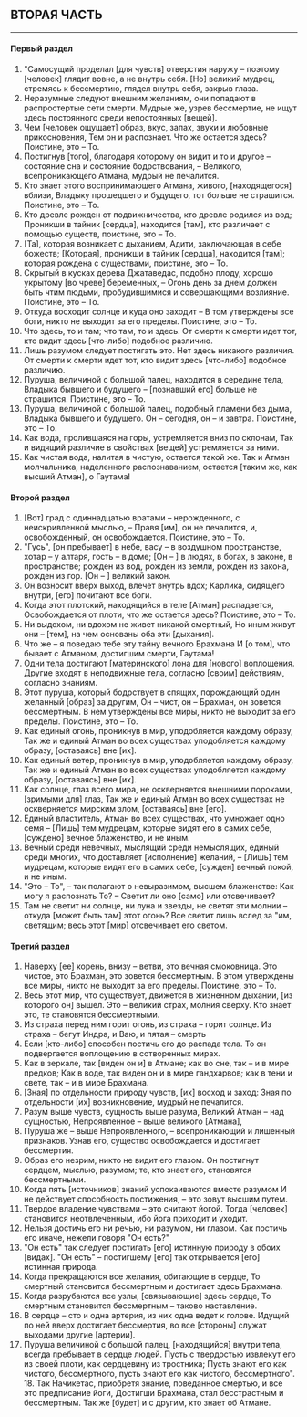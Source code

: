 ## ВТОРАЯ ЧАСТЬ 

---
#### Первый раздел
1. "Самосущий проделал [для чувств] отверстия наружу – поэтому [человек] глядит вовне, а не внутрь себя.
[Но] великий мудрец, стремясь к бессмертию, глядел внутрь себя, закрыв глаза.
2. Неразумные следуют внешним желаниям, они попадают в распростертые сети смерти.
Мудрые же, узрев бессмертие, не ищут здесь постоянного среди непостоянных [вещей].
3. Чем [человек ощущает] образ, вкус, запах, звуки и любовные прикосновения,
Тем он и распознает. Что же остается здесь? Поистине, это – То.
4. Постигнув [того], благодаря которому он видит и то и другое – состояние сна и состояние бодрствования, –
Великого, всепроникающего Атмана, мудрый не печалится.
5. Кто знает этого воспринимающего Атмана, живого, [находящегося] вблизи,
Владыку прошедшего и будущего, тот больше не страшится. Поистине, это – То.
6. Кто древле рожден от подвижничества, кто древле родился из вод;
Проникши в тайник [сердца], находится [там], кто различает с помощью существ, поистине, это – То.
7. [Та], которая возникает с дыханием, Адити, заключающая в себе божеств;
[Которая], проникши в тайник [сердца], находится [там]; которая рождена с существами, поистине, это – То.
8. Скрытый в кусках дерева Джатаведас, подобно плоду, хорошо укрытому [во чреве] беременных, –
Огонь день за днем должен быть чтим людьми, пробудившимися и совершающими возлияние. Поистине, это – То.
9. Откуда восходит солнце и куда оно заходит –
В том утверждены все боги, никто не выходит за его пределы. Поистине, это – То.
10. Что здесь, то и там; что там, то и здесь.
От смерти к смерти идет тот, кто видит здесь [что-либо] подобное различию.
11. Лишь разумом следует постигать это. Нет здесь никакого различия.
От смерти к смерти идет тот, кто видит здесь [что-либо] подобное различию.
12. Пуруша, величиной с большой палец, находится в середине тела,
Владыка бывшего и будущего – [познавший его] больше не страшится. Поистине, это – То.
13. Пуруша, величиной с большой палец, подобный пламени без дыма, 
Владыка бывшего и будущего. Он – сегодня, он – и завтра. Поистине, это – То.
14. Как вода, пролившаяся на горы, устремляется вниз по склонам,
Так и видящий различие в свойствах [вещей] устремляется за ними.
15. Как чистая вода, налитая в чистую, остается такой же. Так и Атман молчальника, наделенного распознаванием, остается [таким же, как высший Атман], о Гаутама!

#### Второй раздел
1. [Вот] град с одиннадцатью вратами – нерожденного, с неискривленной мыслью, – Правя [им], он не печалится, и, освобожденный, он освобождается. Поистине, это – То.
2. "Гусь", [он пребывает] в небе, васу – в воздушном пространстве, хотар – у алтаря, гость – в доме;
[Он – ] в людях, в богах, в законе, в пространстве; рожден из вод, рожден из земли, рожден из закона, рожден из гор. [Он – ] великий закон.
3. Он возносит вверх выход, влечет внутрь вдох; Карлика, сидящего внутри, [его] почитают все боги.
4. Когда этот плотский, находящийся в теле [Атман] распадается, Освобождается от плоти, что же остается здесь? Поистине, это – То.
5. Ни выдохом, ни вдохом не живет никакой смертный,
Но иным живут они – [тем], на чем основаны оба эти [дыхания].
6. Что же – я поведаю тебе эту тайну вечного Брахмана
И [о том], что бывает с Атманом, достигшим смерти, Гаутама!
7. Одни тела достигают [материнского] лона для [нового] воплощения.
Другие входят в неподвижные тела, согласно [своим] действиям, согласно знаниям.
8. Этот пуруша, который бодрствует в спящих, порождающий один желанный [образ] за другим, Он – чист, он – Брахман, он зовется бессмертным.
В нем утверждены все миры, никто не выходит за его пределы. Поистине, это – То.
9. Как единый огонь, проникнув в мир, уподобляется каждому образу,
Так же и единый Атман во всех существах уподобляется каждому образу, [оставаясь] вне [их].
10. Как единый ветер, проникнув в мир, уподобляется каждому образу,
Так же и единый Атман во всех существах уподобляется каждому образу, [оставаясь] вне [их].
11. Как солнце, глаз всего мира, не оскверняется внешними пороками, [зримыми для] глаз,
Так же и единый Атман во всех существах не оскверняется мирским злом, [оставаясь] вне [его].
12. Единый властитель, Атман во всех существах, что умножает одно семя –
[Лишь] тем мудрецам, которые видят его в самих себе, [суждено] вечное блаженство, и не иным.
13. Вечный среди невечных, мыслящий среди немыслящих, единый среди многих, что доставляет [исполнение] желаний, –
[Лишь] тем мудрецам, которые видят его в самих себе, [сужден] вечный покой, и не иным.
14. "Это – То", – так полагают о невыразимом, высшем блаженстве:
Как могу я распознать То? – Светит ли оно [само] или отсвечивает?
15. Там не светит ни солнце, ни луна и звезды, не светят эти молнии – откуда [может быть там] этот огонь?
Все светит лишь вслед за "им, светящим; весь этот [мир] отсвечивает его светом.

#### Третий раздел
1. Наверху [ее] корень, внизу – ветви, это вечная смоковница.
Это чистое, это Брахман, это зовется бессмертным.
В этом утверждены все миры, никто не выходит за его пределы. Поистине, это – То.
2. Весь этот мир, что существует, движется в жизненном дыхании, [из которого он] вышел. Это – великий страх, молния сверху. Кто знает это, те становятся бессмертными.
3. Из страха перед ним горит огонь, из страха – горит солнце. Из страха – бегут Индра, и Ваю, и пятая – смерть
4. Если [кто-либо] способен постичь его до распада тела. То он подвергается воплощению в сотворенных мирах.
5. Как в зеркале, так [виден он и] в Атмане; как во сне, так – и в мире предков;
Как в воде, так виден он и в мире гандхарвов; как в тени и свете, так – и в мире Брахмана.
6. [Зная] по отдельности природу чувств, [их] восход и заход: Зная по отдельности [их] возникновение, мудрый не печалится.
7. Разум выше чувств, сущность выше разума,
Великий Атман – над сущностью, Непроявленное – выше великого [Атмана],
8. Пуруша же – выше Непроявленного, – всепроникающий и лишенный признаков. Узнав его, существо освобождается и достигает бессмертия.
9. Образ его незрим, никто не видит его глазом.
Он постигнут сердцем, мыслью, разумом; те, кто знает его, становятся бессмертными.
10. Когда пять [источников] знаний успокаиваются вместе разумом И не действует способность постижения, – это зовут высшим путем.
11. Твердое владение чувствами – это считают йогой.
Тогда [человек] становится неотвлеченным, ибо йога приходит и уходит.
12. Нельзя достичь его ни речью, ни разумом, ни глазом.
Как постичь его иначе, нежели говоря "Он есть?"
13. "Он есть" так следует постигать [его] истинную природу в обоих [видах].
"Он есть" – постигшему [его] так открывается [его] истинная природа.
14. Когда прекращаются все желания, обитающие в сердце,
То смертный становится бессмертным и достигает здесь Брахмана.
15. Когда разрубаются все узлы, [связывающие] здесь сердце,
То смертным становится бессмертным – таково наставление.
16. В сердце – сто и одна артерия, из них одна ведет к голове.
Идущий по ней вверх достигает бессмертия, во все [стороны] служат выходами другие [артерии].
17. Пуруша величиной с большой палец, [находящийся] внутри тела, всегда пребывает в сердце людей.
Пусть с твердостью извлекут его из своей плоти, как сердцевину из тростника;
Пусть знают его как чистого, бессмертного, пусть знают его как чистого, бессмертного". 18. Так Начикетас, приобретя знание, поведанное смертью, и все это предписание йоги,
Достигши Брахмана, стал бесстрастным и бессмертным. Так же [будет] и с другим, кто знает об Атмане.
